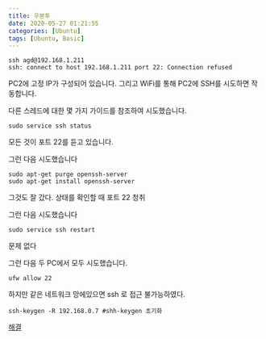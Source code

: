 ```yaml
---
title: 우분투
date: 2020-05-27 01:21:55
categories: [Ubuntu]
tags: [Ubuntu, Basic]
---
```


```
ssh agd@192.168.1.211
ssh: connect to host 192.168.1.211 port 22: Connection refused
```

PC2에 고정 IP가 구성되어 있습니다. 그리고 WiFi를 통해 PC2에 SSH를 시도하면 작동합니다.

다른 스레드에 대한 몇 가지 가이드를 참조하여 시도했습니다.

```
sudo service ssh status
```

모든 것이 포트 22를 듣고 있습니다.

그런 다음 시도했습니다

```
sudo apt-get purge openssh-server 
sudo apt-get install openssh-server
```

그것도 잘 갔다. 상태를 확인할 때 포트 22 청취

그런 다음 시도했습니다

```
sudo service ssh restart
```

문제 없다

그런 다음 두 PC에서 모두 시도했습니다.

```
ufw allow 22
```

하지만 같은 네트워크 망에있으면 ssh 로 접근 불가능하였다.

```
ssh-keygen -R 192.168.0.7 #shh-keygen 초기화
```

[해결](https://cpuu.postype.com/post/30065)

